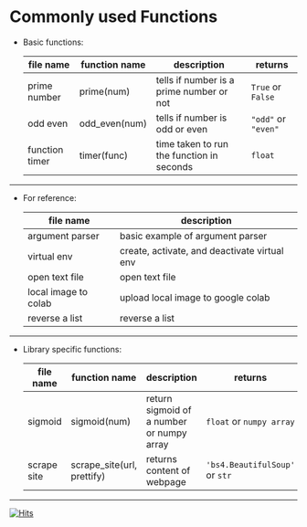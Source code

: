 # Commonly used Functions

* Basic functions:

    | file name | function name | description | returns |
    | --- | --- | --- | --- |
    | prime number | prime(num) | tells if number is a prime number or not | `True` or `False` |
    | odd even | odd_even(num) | tells if number is odd or even | `"odd"` or `"even"` |
    | function timer | timer(func) | time taken to run the function in seconds | `float` |

---
* For reference:

    | file name | description |
    | --- | --- |
    | argument parser | basic example of argument parser |
    | virtual env | create, activate, and deactivate virtual env |
    | open text file | open text file |
    | local image to colab | upload local image to google colab |
    | reverse a list | reverse a list |

---
* Library specific functions:

    | file name | function name | description | returns |
    | --- | --- | --- | --- |
    | sigmoid | sigmoid(num) | return sigmoid of a number or numpy array | `float` or `numpy array` |
    | scrape site | scrape_site(url, prettify) | returns content of webpage | `'bs4.BeautifulSoup'` or `str` |

----------------------

[![Hits](https://hits.seeyoufarm.com/api/count/incr/badge.svg?url=https%3A%2F%2Fgithub.com%2Fthatguyshzr%2Fcommonly_used_func&count_bg=%2379C83D&title_bg=%23555555&icon=freelancer.svg&icon_color=%23E7E7E7&title=hits&edge_flat=false)](https://hits.seeyoufarm.com)
